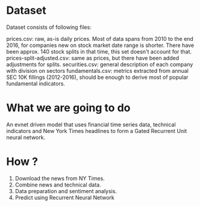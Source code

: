 # Dataset
Dataset consists of following files:

prices.csv: raw, as-is daily prices. Most of data spans from 2010 to the end 2016, for companies new on stock market date range is shorter. There have been approx. 140 stock splits in that time, this set doesn't account for that.
prices-split-adjusted.csv: same as prices, but there have been added adjustments for splits.
securities.csv: general description of each company with division on sectors
fundamentals.csv: metrics extracted from annual SEC 10K fillings (2012-2016), should be enough to derive most of popular fundamental indicators.

# What we are going to do
An evnet driven model that uses financial time series data, technical indicators and New York Times headlines to form a Gated Recurrent Unit neural network.

# How ?
1. Download the news from NY Times.
2. Combine news and technical data.
3. Data preparation and sentiment analysis.
4. Predict using Recurrent Neural Network
